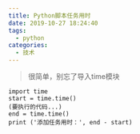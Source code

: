 ```yaml
---
title: Python脚本任务用时
date: 2019-10-27 18:24:40
tags:
  - python
categories:
  - 技术
---
```


>很简单，别忘了导入time模块

```
import time
start = time.time()
(要执行的代码...)
end = time.time()
print ('添加任务用时：', end - start)
```
